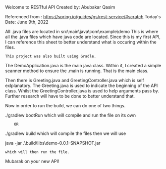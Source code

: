 Welcome to RESTful API 
Created by: Abubakar Qasim 

Referenced from : https://spring.io/guides/gs/rest-service/#scratch
Today's Date: June 9th, 2022

All .java files are located in src\main\java\com\example\demo
    This is where all the .java files which have java code are located. Since this is my first API, I can reference this sheet to better understand what
    is occuring within the files.

    This project was also built using Gradle.

The DemoApplication.java is the main java class. Within it, I created a simple scanner method to ensure the .main is running. That is the main class. 

Then there is Greeting.java and GreetingController.java which is self exlplanatory. The Greeting.java is used to indicate the beginning of the API class. Whilst
the GreetingController.java is used to help arguments pass by. Further research will have to be done to better understand that.

Now in order to run the build, we can do one of two things. 

./gradlew bootRun 
    which will compile and run the file on its own 

        OR 

./gradlew build 
    which will compile the files 
    then we will use 

java -jar .\build\libs\demo-0.0.1-SNAPSHOT.jar

    which will then run the file. 


Mubarak on your new API! 